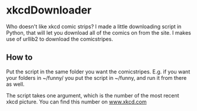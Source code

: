 # xkcdDownloader

Who doesn't like xkcd comic strips? I made a little downloading script in Python, that will let you download all of the comics on from the site. I makes use of urllib2 to download the comicstripes.



## How to

Put the script in the same folder you want the comicstripes. E.g. if you want your folders in ~/funny/ you put the script in ~/funny, and run it from there as well.

The script takes one argument, which is the number of the most recent xkcd picture. You can find this number on www.xkcd.com

